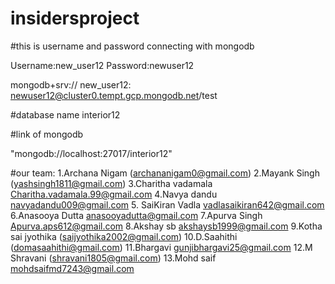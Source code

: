 # insidersproject
#this is username and password connecting with mongodb 

Username:new_user12
Password:newuser12
  
mongodb+srv://
new_user12:
newuser12@cluster0.tempt.gcp.mongodb.net/test

#database name
interior12



#link of mongodb

"mongodb://localhost:27017/interior12"

#our team:
1.Archana Nigam (archananigam0@gmail.com)
2.Mayank Singh
(yashsingh1811@gmail.com)
3.Charitha vadamala 
Charitha.vadamala.99@gmail.com
4.Navya dandu
navyadandu009@gmail.com
5. SaiKiran Vadla
vadlasaikiran642@gmail.com
6.Anasooya Dutta
anasooyadutta@gmail.com
7.Apurva Singh
Apurva.aps612@gmail.com
8.Akshay sb
akshaysb1999@gmail.com
9.Kotha sai jyothika (saijyothika2002@gmail.com)
10.D.Saahithi
(domasaahithi@gmail.com)
11.Bhargavi
gunjibhargavi25@gmail.com
12.M Shravani (shravani1805@gmail.com)
13.Mohd saif
mohdsaifmd7243@gmail.com



